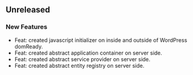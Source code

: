 ## Unreleased

### New Features

- Feat: created javascript initializer on inside and outside of WordPress domReady.
- Feat: created abstract application container on server side.
- Feat: created abstract service provider on server side.
- Feat: created abstract entity registry on server side.